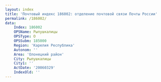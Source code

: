 ```yaml
---
layout: index
title: 'Почтовый индекс 186002: отделение почтовой связи Почты России'
permalink: /186002/
data:
    Index: 186002
    OPSName: Рыпушкалицы
    OPSType: О
    OPSSubm: 185000
    Region: 'Карелия Республика'
    Autonom: ''
    Area: 'Олонецкий район'
    City: Рыпушкалицы
    City1: ''
    ActDate: '20060329'
    IndexOld: ''
---
```


